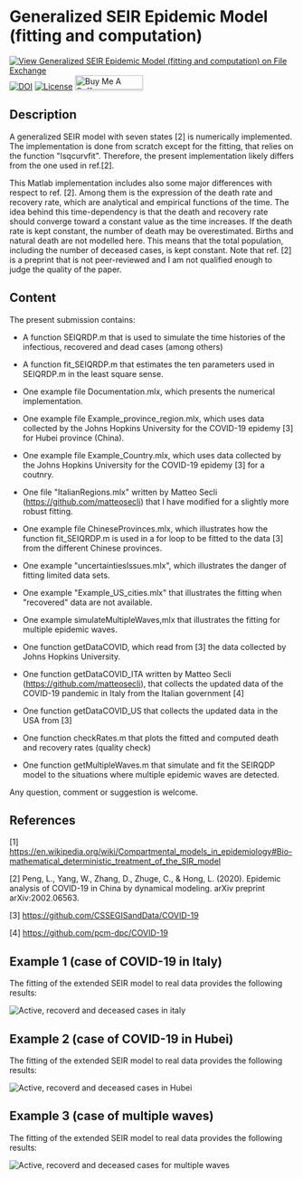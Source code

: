 # Generalized SEIR Epidemic Model (fitting and computation)

[![View Generalized SEIR Epidemic Model (fitting and computation) on File Exchange](https://www.mathworks.com/matlabcentral/images/matlab-file-exchange.svg)](https://se.mathworks.com/matlabcentral/fileexchange/74545-generalized-seir-epidemic-model-fitting-and-computation)
[![DOI](https://zenodo.org/badge/247972639.svg)](https://zenodo.org/badge/latestdoi/247972639)
[![License](https://img.shields.io/badge/License-BSD%203--Clause-blue.svg)](https://opensource.org/licenses/BSD-3-Clause)
<a href="https://www.buymeacoffee.com/echeynet" target="_blank"><img src="https://www.buymeacoffee.com/assets/img/custom_images/orange_img.png" alt="Buy Me A Coffee" style="height: 25px !important;width: 120px !important;box-shadow: 0px 3px 2px 0px rgba(190, 190, 190, 0.5) !important;-webkit-box-shadow: 0px 3px 2px 0px rgba(190, 190, 190, 0.5) !important;" ></a>

## Description
A generalized SEIR model with seven states [2] is numerically implemented. The implementation is done from scratch except for the fitting, that relies on the function "lsqcurvfit". Therefore, the present implementation likely differs from the one used in ref.[2].

This Matlab implementation includes also some major differences with respect to ref. [2]. Among them is the expression of the death rate and recovery rate, which are analytical and empirical functions of the time. The idea behind this time-dependency is that the death and recovery rate should converge toward a constant value as the time increases. If the death rate is kept constant, the number of death may be overestimated. Births and natural death are not modelled here. This means that the total population, including the number of deceased cases, is kept constant. Note that ref. [2] is a preprint that is not peer-reviewed and I am not qualified enough to judge the quality of the paper.

## Content
The present submission contains:
- A function SEIQRDP.m that is used to simulate the time histories of the infectious, recovered and dead cases (among others)
- A function fit_SEIQRDP.m that estimates the ten parameters used in SEIQRDP.m in the least square sense.
- One example file Documentation.mlx, which presents the numerical implementation.
- One example file Example_province_region.mlx, which uses data collected by the Johns Hopkins University for the COVID-19 epidemy [3] for Hubei province (China).
- One example file Example_Country.mlx, which uses data collected by the Johns Hopkins University for the COVID-19 epidemy [3] for a coutnry.
- One file "ItalianRegions.mlx" written by Matteo Secli (https://github.com/matteosecli) that I have modified for a slightly more robust fitting.
- One example file ChineseProvinces.mlx, which illustrates how the function fit_SEIQRDP.m is used in a for loop to be fitted to the data [3] from the different Chinese provinces.
- One example "uncertaintiesIssues.mlx", which illustrates the danger of fitting limited data sets.
- One example "Example_US_cities.mlx" that illustrates the fitting when "recovered" data are not available.
- One example simulateMultipleWaves,mlx that illustrates the fitting for multiple epidemic waves.

- One function getDataCOVID, which read from [3] the data collected by Johns Hopkins University.
- One function getDataCOVID_ITA written by Matteo Secli (https://github.com/matteosecli), that collects the updated data of the COVID-19 pandemic in Italy from the Italian government [4]
- One function getDataCOVID_US that collects the updated data in the USA from [3]
- One function checkRates.m that plots the fitted and computed death and recovery rates (quality check)
- One function getMultipleWaves.m that simulate and fit the SEIRQDP model to the situations where multiple epidemic waves are detected.

Any question, comment or suggestion is welcome.

## References

[1] https://en.wikipedia.org/wiki/Compartmental_models_in_epidemiology#Bio-mathematical_deterministic_treatment_of_the_SIR_model

[2] Peng, L., Yang, W., Zhang, D., Zhuge, C., & Hong, L. (2020). Epidemic analysis of COVID-19 in China by dynamical modeling. arXiv preprint arXiv:2002.06563.

[3] https://github.com/CSSEGISandData/COVID-19

[4] https://github.com/pcm-dpc/COVID-19


## Example 1 (case of COVID-19 in Italy) 

The fitting of the extended SEIR model to real data provides the following results:

![Active, recoverd and deceased cases in italy](Italy.png)


## Example 2 (case of COVID-19 in Hubei) 

The fitting of the extended SEIR model to real data provides the following results:

![Active, recoverd and deceased cases in Hubei](hubei.png)


## Example 3 (case of multiple waves) 

The fitting of the extended SEIR model to real data provides the following results:

![Active, recoverd and deceased cases for multiple waves](multipleWaves.png)
